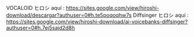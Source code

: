 VOCALOID ヒロシ aquí : https://sites.google.com/view/hiroshi-download/descargar?authuser=0#h.te5poqoqhw7s
Diffsinger ヒロシ aquí : https://sites.google.com/view/hiroshi-download/ai-voicebanks-diffsinger?authuser=0#h.7ej5sajd2d8h